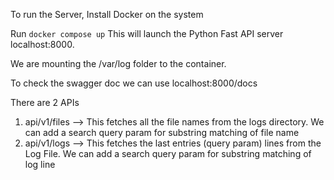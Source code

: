 To run the Server, Install Docker on the system

Run `docker compose up`
This will launch the Python Fast API server localhost:8000.

We are mounting the /var/log folder to the container.

To check the swagger doc we can use localhost:8000/docs

There are 2 APIs

1. api/v1/files  --> This fetches all the file names from the logs directory. We can add a search query param for substring matching of file name
2. api/v1/logs --> This fetches the last entries (query param) lines from the Log File. We can add a search query param for substring matching of log line

